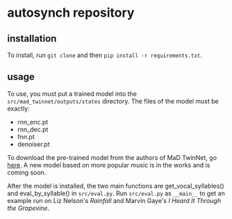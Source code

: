 # autosynch repository

## installation
To install, run `git clone` and then `pip install -r requirements.txt`.

## usage
To use, you must put a trained model into the `src/mad_twinnet/outputs/states`
directory. The files of the model must be exactly:
- rnn_enc.pt
- rnn_dec.pt
- fnn.pt
- denoiser.pt

To download the pre-trained model from the authors of MaD TwinNet, go [here](https://doi.org/10.5281/zenodo.1164592).
A new model based on more popular music is in the works and is coming soon.

After the model is installed, the two main functions are get_vocal_syllables()
and eval_by_syllable() in `src/eval.py`. Run `src/eval.py` as `__main__` to get
an example run on Liz Nelson's *Rainfall* and Marvin Gaye's *I Heard It Through the
Grapevine*.
